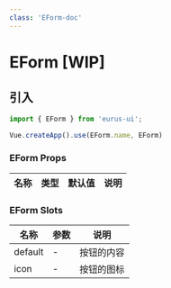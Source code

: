 ```yaml
---
class: 'EForm-doc'
---
```

# EForm [WIP]

## 引入

```javascript
import { EForm } from 'eurus-ui';

Vue.createApp().use(EForm.name, EForm)
```
<!--
::::card button 类型

按钮的 type 分别为 default、tertiary、primary、info、success、warning 和 error。

:::code buttonType
<<< ../src/packages/button/demo/Type.vue
:::
::::

 -->
### EForm Props

| 名称 | 类型 | 默认值 | 说明 |
| --- | --- | --- | --- |



###  EForm Slots

| 名称    | 参数 | 说明       |
| ------- | ---- | ---------- |
| default | -    | 按钮的内容 |
| icon    | -    | 按钮的图标 |
